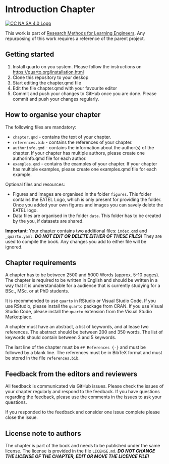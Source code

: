 # Introduction Chapter

[![CC NA SA 4.0 Logo](https://i.creativecommons.org/l/by-nc-sa/4.0/80x15.png)](https://creativecommons.org/licenses/by-nc-sa/4.0/)

This work is part of [Research Methods for Learning Engineers](https://github.com/theResearchMethodsBook/). Any repurposing of this work requires a reference of the parent project. 

## Getting started

1. Install quarto on you system. Please follow the instructions on https://quarto.org/installation.html
2. Clone this repository to your deskop
3. Start editing the chapter.qmd file 
4. Edit the file chapter.qmd with your favourite editor
5. Commit and push your changes to GitHub once you are done. Please commit and push your changes regularly.

## How to organise your chapter

The following files are mandatory:

- `chapter.qmd` - contains the text of your chapter.
- `references.bib` - contains the references of your chapter.
- `authorinfo.qmd` - contains the information about the author(s) of the chapter. If your chapter has multiple authors, please create one authorinfo.qmd file for each author.
- `examples.qmd` - contains the examples of your chapter. If your chapter has multiple examples, please create one examples.qmd file for each example.

Optional files and resources:

- Figures and images are organised in the folder `figures`. This folder contains the EATEL Logo, which is only present for providing the folder. Once you added your own figures and images you can savely delete the EATEL logo.
- Data files are organised in the folder `data`. This folder has to be created by the you, if datasets are shared.

**Important**: Your chapter contains two additional files: `index.qmd` and `_quarto.yaml`. ***DO NOT EDIT OR DELETE EITHER OF THESE FILES!*** They are used to compile the book. Any changes you add to either file will be ignored.

## Chapter requirements

A chapter has to be between 2500 and 5000 Words (approx. 5-10 pages). The chapter is required to be written in English and should be written in a way that it is understandable for a audience that is currently studying for a BSc., MSc. or at PhD students. 

It is recommended to use `quarto` in RStudio or Visual Studio Code. If you use RStudio, please install the `quarto` package from CRAN. If you use Visual Studio Code, please install the `quarto` extension from the Visual Studio Marketplace.

A chapter must have an abstract, a list of keywords, and at lease two references. The abstract should be between 200 and 350 words. The list of keywords should contain between 3 and 5 keywords.

The last line of the chapter must be `## References {-}` and must be followed by a blank line. The references must be in BibTeX format and must be stored in the file `references.bib`.

## Feedback from the editors and reviewers

All feedback is communicated via GitHub issues. Please check the issues of your chapter regularly and respond to the feedback. If you have questions regarding the feedback, please use the comments in the issues to ask your questions.

If you responded to the feedback and consider one issue complete please close the issue. 

## License note to authors

The chapter is part of the book and needs to be published under the same license. The license is provided in the file `LICENSE.md`. ***DO NOT CHANGE THE LICENSE OF THE CHAPTER, EDIT OR MOVE THE LICENCE FILE!*** 
